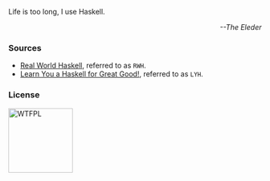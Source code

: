Life is too long, I use Haskell.
<p align="right">
  <i>--The Eleder</i>
</p>


### Sources
- [Real World Haskell](http://book.realworldhaskell.org/read/), referred to as `RWH`.
- [Learn You a Haskell for Great Good!](http://learnyouahaskell.com/chapters/), referred to as `LYH`.


### License
<a href="http://www.wtfpl.net">
  <img src="http://www.wtfpl.net/wp-content/uploads/2012/12/wtfpl.svg"
       width="128"
       alt="WTFPL">
  </img>
</a>
